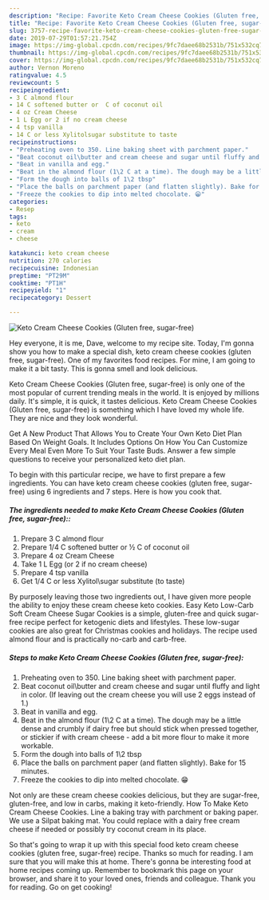 ```yaml
---
description: "Recipe: Favorite Keto Cream Cheese Cookies (Gluten free, sugar-free)"
title: "Recipe: Favorite Keto Cream Cheese Cookies (Gluten free, sugar-free)"
slug: 3757-recipe-favorite-keto-cream-cheese-cookies-gluten-free-sugar-free
date: 2019-07-29T01:57:21.754Z
image: https://img-global.cpcdn.com/recipes/9fc7daee68b2531b/751x532cq70/keto-cream-cheese-cookies-gluten-free-sugar-free-recipe-main-photo.jpg
thumbnail: https://img-global.cpcdn.com/recipes/9fc7daee68b2531b/751x532cq70/keto-cream-cheese-cookies-gluten-free-sugar-free-recipe-main-photo.jpg
cover: https://img-global.cpcdn.com/recipes/9fc7daee68b2531b/751x532cq70/keto-cream-cheese-cookies-gluten-free-sugar-free-recipe-main-photo.jpg
author: Vernon Moreno
ratingvalue: 4.5
reviewcount: 5
recipeingredient:
- 3 C almond flour
- 14 C softened butter or  C of coconut oil
- 4 oz Cream Cheese
- 1 L Egg or 2 if no cream cheese
- 4 tsp vanilla
- 14 C or less Xylitolsugar substitute to taste
recipeinstructions:
- "Preheating oven to 350. Line baking sheet with parchment paper."
- "Beat coconut oil\butter and cream cheese and sugar until fluffy and light in color. (If leaving out the cream cheese you will use 2 eggs instead of 1.)"
- "Beat in vanilla and egg."
- "Beat in the almond flour (1\2 C at a time). The dough may be a little dense and crumbly if dairy free but should stick when pressed together, or stickier if with cream cheese - add a bit more flour to make it more workable."
- "Form the dough into balls of 1\2 tbsp"
- "Place the balls on parchment paper (and flatten slightly). Bake for 15 minutes."
- "Freeze the cookies to dip into melted chocolate. 😁"
categories:
- Resep
tags:
- keto
- cream
- cheese

katakunci: keto cream cheese
nutrition: 270 calories
recipecuisine: Indonesian
preptime: "PT29M"
cooktime: "PT1H"
recipeyield: "1"
recipecategory: Dessert

---
```



![Keto Cream Cheese Cookies (Gluten free, sugar-free)](https://img-global.cpcdn.com/recipes/9fc7daee68b2531b/751x532cq70/keto-cream-cheese-cookies-gluten-free-sugar-free-recipe-main-photo.jpg)

Hey everyone, it is me, Dave, welcome to my recipe site. Today, I'm gonna show you how to make a special dish, keto cream cheese cookies (gluten free, sugar-free). One of my favorites food recipes. For mine, I am going to make it a bit tasty. This is gonna smell and look delicious.

Keto Cream Cheese Cookies (Gluten free, sugar-free) is only one of the most popular of current trending meals in the world. It is enjoyed by millions daily. It's simple, it is quick, it tastes delicious. Keto Cream Cheese Cookies (Gluten free, sugar-free) is something which I have loved my whole life. They are nice and they look wonderful.

Get A New Product That Allows You to Create Your Own Keto Diet Plan Based On Weight Goals. It Includes Options On How You Can Customize Every Meal Even More To Suit Your Taste Buds. Answer a few simple questions to receive your personalized keto diet plan.


To begin with this particular recipe, we have to first prepare a few ingredients. You can have keto cream cheese cookies (gluten free, sugar-free) using 6 ingredients and 7 steps. Here is how you cook that.

##### The ingredients needed to make Keto Cream Cheese Cookies (Gluten free, sugar-free)::

1. Prepare 3 C almond flour
1. Prepare 1/4 C softened butter or ½ C of coconut oil
1. Prepare 4 oz Cream Cheese
1. Take 1 L Egg (or 2 if no cream cheese)
1. Prepare 4 tsp vanilla
1. Get 1/4 C or less Xylitol\sugar substitute (to taste)


By purposely leaving those two ingredients out, I have given more people the ability to enjoy these cream cheese keto cookies. Easy Keto Low-Carb Soft Cream Cheese Sugar Cookies is a simple, gluten-free and quick sugar-free recipe perfect for ketogenic diets and lifestyles. These low-sugar cookies are also great for Christmas cookies and holidays. The recipe used almond flour and is practically no-carb and carb-free. 

##### Steps to make Keto Cream Cheese Cookies (Gluten free, sugar-free):

1. Preheating oven to 350. Line baking sheet with parchment paper.
1. Beat coconut oil\butter and cream cheese and sugar until fluffy and light in color. (If leaving out the cream cheese you will use 2 eggs instead of 1.)
1. Beat in vanilla and egg.
1. Beat in the almond flour (1\2 C at a time). The dough may be a little dense and crumbly if dairy free but should stick when pressed together, or stickier if with cream cheese - add a bit more flour to make it more workable.
1. Form the dough into balls of 1\2 tbsp
1. Place the balls on parchment paper (and flatten slightly). Bake for 15 minutes.
1. Freeze the cookies to dip into melted chocolate. 😁


Not only are these cream cheese cookies delicious, but they are sugar-free, gluten-free, and low in carbs, making it keto-friendly. How To Make Keto Cream Cheese Cookies. Line a baking tray with parchment or baking paper. We use a Silpat baking mat. You could replace with a dairy free cream cheese if needed or possibly try coconut cream in its place. 

So that's going to wrap it up with this special food keto cream cheese cookies (gluten free, sugar-free) recipe. Thanks so much for reading. I am sure that you will make this at home. There's gonna be interesting food at home recipes coming up. Remember to bookmark this page on your browser, and share it to your loved ones, friends and colleague. Thank you for reading. Go on get cooking!
